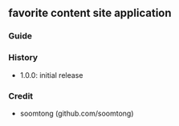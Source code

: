 ## favorite content site application 

### Guide

### History

- 1.0.0: initial release

### Credit

- soomtong (github.com/soomtong)